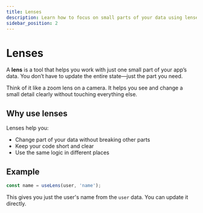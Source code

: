 ```yaml
---
title: Lenses
description: Learn how to focus on small parts of your data using lenses.
sidebar_position: 2
---
```


# Lenses

A **lens** is a tool that helps you work with just one small part of your app’s data. You don’t have to update the entire state—just the part you need.

Think of it like a zoom lens on a camera. It helps you see and change a small detail clearly without touching everything else.

## Why use lenses

Lenses help you:
- Change part of your data without breaking other parts
- Keep your code short and clear
- Use the same logic in different places

## Example

```js
const name = useLens(user, 'name');
```
This gives you just the user's name from the `user` data. You can update it directly.
